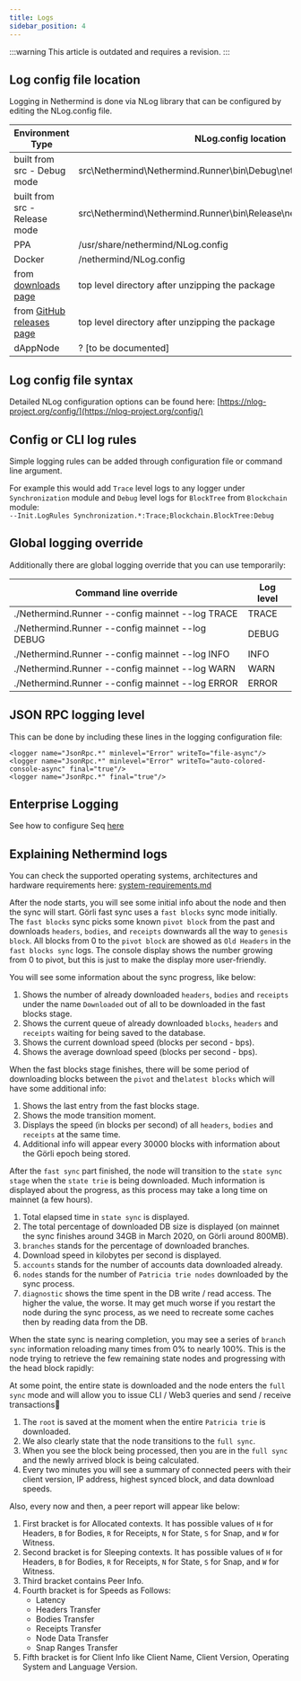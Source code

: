 ```yaml
---
title: Logs
sidebar_position: 4
---
```


:::warning
This article is outdated and requires a revision.
:::

## Log config file location

Logging in Nethermind is done via NLog library that can be configured by editing the NLog.config file.

| Environment Type                                                                  | NLog.config location                                                   |
|-----------------------------------------------------------------------------------|------------------------------------------------------------------------|
| built from src - Debug mode                                                       | src\Nethermind\Nethermind.Runner\bin\Debug\netcoreapp3.1\NLog.config   |
| built from src - Release mode                                                     | src\Nethermind\Nethermind.Runner\bin\Release\netcoreapp3.1\NLog.config |
| PPA                                                                               | /usr/share/nethermind/NLog.config                                      |
| Docker                                                                            | /nethermind/NLog.config                                                |
| from [downloads page](https://downloads.nethermind.io)                            | top level directory after unzipping the package                        |
| from [GitHub releases page](https://github.com/NethermindEth/nethermind/releases) | top level directory after unzipping the package                        |
| dAppNode                                                                          | ? \[to be documented]                                                  |

## Log config file syntax

Detailed NLog configuration options can be found
here: [https://nlog-project.org/config/](https://nlog-project.org/config/)

## Config or CLI log rules

Simple logging rules can be added through configuration file or command line argument.

For example this would add `Trace` level logs to any logger under `Synchronization` module and `Debug` level logs
for `BlockTree` from `Blockchain` module:\
`--Init.LogRules Synchronization.*:Trace;Blockchain.BlockTree:Debug`

## Global logging override

Additionally there are global logging override that you can use temporarily:

| Command line override                            | Log level |
|--------------------------------------------------|-----------|
| ./Nethermind.Runner --config mainnet --log TRACE | TRACE     |
| ./Nethermind.Runner --config mainnet --log DEBUG | DEBUG     |
| ./Nethermind.Runner --config mainnet --log INFO  | INFO      |
| ./Nethermind.Runner --config mainnet --log WARN  | WARN      |
| ./Nethermind.Runner --config mainnet --log ERROR | ERROR     |

## JSON RPC logging level

This can be done by including these lines in the logging configuration file:

```
<logger name="JsonRpc.*" minlevel="Error" writeTo="file-async"/>
<logger name="JsonRpc.*" minlevel="Error" writeTo="auto-colored-console-async" final="true"/>
<logger name="JsonRpc.*" final="true"/>
```

## Enterprise Logging

See how to configure Seq [here](https://docs.nethermind.io/nethermind/enterprise/seq)

## Explaining Nethermind logs

You can check the supported operating systems, architectures and hardware requirements
here: [system-requirements.md](../get-started/system-requirements.md)

After the node starts, you will see some initial info about the node and then the sync will start. Görli fast sync uses
a `fast blocks` sync mode initially. The `fast blocks` sync picks some known `pivot block` from the past and
downloads `headers`, `bodies`, and `receipts` downwards all the way to `genesis block`. All blocks from 0 to
the `pivot block` are showed as `Old Headers` in the `fast blocks sync` logs. The console display shows the number
growing from 0 to pivot, but this is just to make the display more user-friendly.

You will see some information about the sync progress, like below:

1. Shows the number of already downloaded `headers`, `bodies` and `receipts` under the name `Downloaded` out of all to
   be downloaded in the fast blocks stage.
2. Shows the current queue of already downloaded `blocks`, `headers` and `receipts` waiting for being saved to the
   database.
3. Shows the current download speed (blocks per second - bps).
4. Shows the average download speed (blocks per second - bps).


When the fast blocks stage finishes, there will be some period of downloading blocks between the `pivot` and
the`latest blocks` which will have some additional info:

1. Shows the last entry from the fast blocks stage.
2. Shows the mode transition moment.
3. Displays the speed (in blocks per second) of all `headers`, `bodies` and `receipts` at the same time.
4. Additional info will appear every 30000 blocks with information about the Görli epoch being stored.


After the `fast sync` part finished, the node will transition to the `state sync stage` when the `state trie` is being
downloaded. Much information is displayed about the progress, as this process may take a long time on mainnet (a few
hours).

1. Total elapsed time in `state sync` is displayed.
2. The total percentage of downloaded DB size is displayed (on mainnet the sync finishes around 34GB in March 2020, on
   Görli around 800MB).
3. `branches` stands for the percentage of downloaded branches.
4. Download speed in kilobytes per second is displayed.
5. `accounts` stands for the number of accounts data downloaded already.
6. `nodes` stands for the number of `Patricia trie nodes` downloaded by the sync process.
7. `diagnostic` shows the time spent in the DB write / read access. The higher the value, the worse. It may get much
   worse if you restart the node during the sync process, as we need to recreate some caches then by reading data from
   the DB.


When the state sync is nearing completion, you may see a series of `branch sync` information reloading many times from
0% to nearly 100%. This is the node trying to retrieve the few remaining state nodes and progressing with the head block
rapidly:


At some point, the entire state is downloaded and the node enters the `full sync` mode and will allow you to issue CLI /
Web3 queries and send / receive transactions🥳

1. The `root` is saved at the moment when the entire `Patricia trie` is downloaded.
2. We also clearly state that the node transitions to the `full sync`.
3. When you see the block being processed, then you are in the `full sync` and the newly arrived block is being
   calculated.
4. Every two minutes you will see a summary of connected peers with their client version, IP address, highest synced
   block, and data download speeds.


Also, every now and then, a peer report will appear like below:


1. First bracket is for Allocated contexts. It has possible values of `H` for Headers, `B` for Bodies, `R` for
   Receipts, `N` for State, `S` for Snap, and `W` for Witness.
2. Second bracket is for Sleeping contexts. It has possible values of `H` for Headers, `B` for Bodies, `R` for
   Receipts, `N` for State, `S` for Snap, and `W` for Witness.
3. Third bracket contains Peer Info.
4. Fourth bracket is for Speeds as Follows:
    * Latency
    * Headers Transfer
    * Bodies Transfer
    * Receipts Transfer
    * Node Data Transfer
    * Snap Ranges Transfer
5. Fifth bracket is for Client Info like Client Name, Client Version, Operating System and Language Version.
